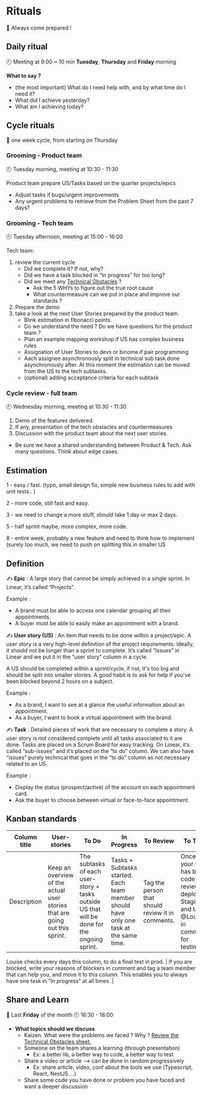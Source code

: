 # Rituals

🤚 Always come prepared !

## Daily ritual

🕘 Meeting at 9:00 ~ 10 min **Tuesday**, **Thursday** and **Friday** morning

**What to say ?**

- (the most important) What do I need help with, and by what time do I need it?
- What did I achieve yesterday?
- What am I achieving today?

## Cycle rituals

📅 one week cycle, from starting on Thursday

### Grooming - Product team

🕘 Tuesday morning, meeting at 10:30 - 11:30

Product team prepare US/Tasks based on the quarter projects/epics

- Adjust tasks if bugs/urgent improvements
- Any urgent problems to retrieve from the Problem Sheet from the past 7 days?

### Grooming - Tech team

🕘 Tuesday afternoon, meeting at 15:00 - 16:00

Tech team:

1. review the current cycle
   - Did we complete it? If not, why?
   - Did we have a task blocked in “In progress” for too long?
   - Did we meet any [Technical Obstacles](https://docs.google.com/spreadsheets/d/1JNJU-pOwqTwDnI49YVC6DhZps8tVyQGCMlenqe4HG84/edit?usp=drivesdk) ?
     - Ask the 5 WHYs to figure out the true root cause
     - What countermeasure can we put in place and improve our standards ?
2. Prepare the demo
3. take a look at the next User Stories prepared by the product team.
   - Blink estimation in fibonacci points.
   - Do we understand the need ? Do we have questions for the product team ?
   - Plan an example mapping workshop if US has complex business rules
   - Assignation of User Stories to devs or binome if pair programming
   - Aach assignee asynchronously split in technical sub task done asynchronously after. At this moment the estimation can be moved from the US to the tech subtasks.
   - (optional) adding acceptance criteria for each subtask

### Cycle review - full team

🕘 Wednesday morning, meeting at 10:30 - 11:30

1. Demo of the features delivered.
2. If any, presentation of the tech obstacles and countermeasures
3. Discussion with the product team about the next user stories.

- Be sure we have a shared understanding between Product & Tech. Ask many questions. Think about edge cases.

## Estimation

1 - easy / fast. (typo, small design fix, simple new business rules to add with unit tests.. )

2 - more code, still fast and easy.

3 - we need to change a more stuff, should take 1 day or max 2 days.

5 - half sprint maybe, more complex, more code.

8 - entire week, probably a new feature and need to think how to implement (surely too much, we need to push on splitting this in smaller US

## Definition

✍️ **Epic** : A large story that cannot be simply achieved in a single sprint. In Linear, it’s called “Projects”.

Example :

- A brand must be able to access one calendar grouping all their appointments.
- A buyer must be able to easily make an appointment with a brand.

✍️ **User story (US)** : An item that needs to be done within a project/epic. A user story is a very high-level definition of the project requirements. Ideally, it should not be longer than a sprint to complete. It’s called “Issues” in Linear and we put it in the “user story” column in a cycle.

A US should be completed within a sprint/cycle, if not, it's too big and should be split into smaller stories. A good habit is to ask for help if you've been blocked beyond 2 hours on a subject.

Example :

- As a brand, I want to see at a glance the useful information about an appointment.
- As a buyer, I want to book a virtual appointment with the brand.

✍️ **Task** : Detailed pieces of work that are necessary to complete a story. A user story is not considered complete until all tasks associated to it are done. Tasks are placed on a Scrum Board for easy tracking. On Linear, it’s called “sub-issues” and it’s placed on the “to do” column. We can also have “issues” purely technical that goes in the “to do” column as not necessary related to an US.

Example :

- Display the status (prospect/active) of the account on each appointment card.
- Ask the buyer to choose between virtual or face-to-face appointment.

## Kanban standards

| Column title | User-stories                                                                | To Do                                                                                        | In Progress                                                                            | To Review                                         | To Test                                                                                           | ⌛️ Ready for prod                                                   | Done                   | Blocking |
| ------------ | --------------------------------------------------------------------------- | -------------------------------------------------------------------------------------------- | -------------------------------------------------------------------------------------- | ------------------------------------------------- | ------------------------------------------------------------------------------------------------- | -------------------------------------------------------------------- | ---------------------- | -------- |
| Description  | Keep an overview of the actual user stories that are going out this sprint. | The subtasks of each user-story + tasks outside US that will be done for the ongoing sprint. | Tasks + Subtasks started. Each team member should have only one task at the same time. | Tag the person that should review it in comments. | Once your task has been code reviewed, deploy to Staging and tags @Louise in comment for testing. | Every evening tech team checks this column and deploys if necessary. | Task deployed on prod. |

Louise checks every days this column, to do a final test in prod. | If you are blocked, write your reasons of blockers in comment and tag a team member that can help you, and move it to this column. This enables you to always have one task in “In progress” at all times. |

## Share and Learn

📅 Last **Friday** of the month
🕘 16:30 - 18:00

- **What topics should we discuss**
  - Kaizen. What were the problems we faced ? Why ? [Review the Technical Obstacles sheet.](https://docs.google.com/spreadsheets/d/1JNJU-pOwqTwDnI49YVC6DhZps8tVyQGCMlenqe4HG84/edit#gid=0)
  - Someone on the team shares a learning (through presentation)
    - Ex: a better lib, a better way to code, a better way to test
  - Share a video or article —> can be done in random progressively
    - Ex: share article, video, conf about the tools we use (Typescript, React, NestJS ...)
  - Share some code you have done or problem you have faced and want a deeper discussion
